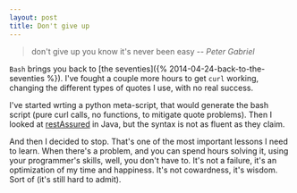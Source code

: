 ```yaml
---
layout: post
title: Don't give up
---
```


> don't give up
> you know it's never been easy
> -- <cite>Peter Gabriel</cite>

`Bash` brings you back to [the seventies]({% 2014-04-24-back-to-the-seventies %}). I've fought a couple more hours to get `curl` working, changing the different types of quotes I use, with no real success.

I've started wrting a python meta-script, that would generate the bash script (pure curl calls, no functions, to mitigate quote problems). Then I looked at [restAssured](https://code.google.com/p/rest-assured/) in Java, but the syntax is not as fluent as they claim.

And then I decided to stop. That's one of the most important lessons I need to learn. When there's a problem, and you can spend hours solving it, using your programmer's skills, well, you don't have to. It's not a failure, it's an optimization of my time and happiness. It's not cowardness, it's wisdom. Sort of (it's still hard to admit).
